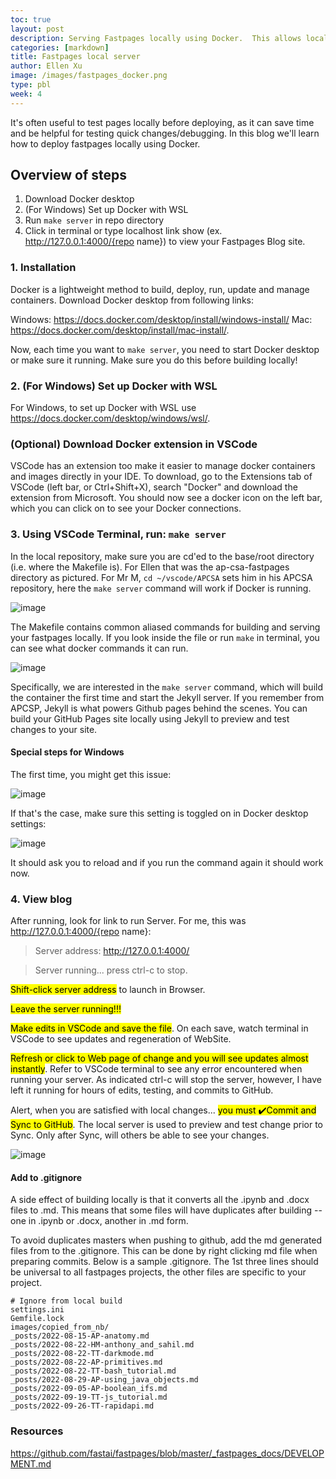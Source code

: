 ```yaml
---
toc: true
layout: post
description: Serving Fastpages locally using Docker.  This allows local machine testing of each change of code without the delay of GitHub Actions.  
categories: [markdown]
title: Fastpages local server
author: Ellen Xu
image: /images/fastpages_docker.png
type: pbl
week: 4
---
```


It's often useful to test pages locally before deploying, as it can save time and be helpful for testing quick changes/debugging. In this blog we'll learn how to deploy fastpages locally using Docker.

## Overview of steps

1. Download Docker desktop
2. (For Windows) Set up Docker with WSL
3. Run `make server` in repo directory
4. Click in terminal or type localhost link show (ex. http://127.0.0.1:4000/{repo name}) to view your Fastpages Blog site.

### 1. Installation

Docker is a lightweight method to build, deploy, run, update and manage containers. Download Docker desktop from following links:

Windows: https://docs.docker.com/desktop/install/windows-install/
Mac: https://docs.docker.com/desktop/install/mac-install/.

Now, each time you want to `make server`, you need to start Docker desktop or make sure it running. Make sure you do this before building locally!

### 2. (For Windows) Set up Docker with WSL

For Windows, to set up Docker with WSL use https://docs.docker.com/desktop/windows/wsl/.

### (Optional) Download Docker extension in VSCode

VSCode has an extension too make it easier to manage docker containers and images directly in your IDE. To download, go to the Extensions tab of VSCode (left bar, or Ctrl+Shift+X), search "Docker" and download the extension from Microsoft. You should now see a docker icon on the left bar, which you can click on to see your Docker connections.

### 3. Using VSCode Terminal, run: `make server`

In the local repository, make sure you are cd'ed to the base/root directory (i.e. where the Makefile is). For Ellen that was the ap-csa-fastpages directory as pictured.  For Mr M, `cd ~/vscode/APCSA` sets him in his APCSA repository, here the `make server` command will work if Docker is running.

![image](https://user-images.githubusercontent.com/56745453/186964001-45e37d26-45b0-484d-bac6-b85b67cb2ffb.png)

The Makefile contains common aliased commands for building and serving your fastpages locally. If you look inside the file or run `make` in terminal, you can see what docker commands it can run.

![image](https://user-images.githubusercontent.com/56745453/186964281-4c238041-0e9e-4319-affa-5d0aebe084b3.png)

Specifically, we are interested in the `make server` command, which will build the container the first time and start the Jekyll server. If you remember from APCSP, Jekyll is what powers Github pages behind the scenes. You can build your GitHub Pages site locally using Jekyll to preview and test changes to your site.

#### Special steps for Windows

The first time, you might get this issue:

![image](https://user-images.githubusercontent.com/56745453/186963057-bb16c926-33f5-41cb-abe1-65886678f477.png)

If that's the case, make sure this setting is toggled on in Docker desktop settings:

![image](https://user-images.githubusercontent.com/56745453/186963251-602a4073-caab-40ca-8441-55be64d9c7f7.png)

It should ask you to reload and if you run the command again it should work now.

### 4. View blog

After running, look for link to run Server. For me, this was http://127.0.0.1:4000/{repo name}:
> Server address: http://127.0.0.1:4000/

> Server running... press ctrl-c to stop.

<mark>Shift-click server address</mark> to launch in Browser.  

<mark>Leave the server running!!!</mark> 

<mark>Make edits in VSCode and save the file</mark>.  On each save, watch terminal in VSCode to see updates and regeneration of WebSite.  

<mark>Refresh or click to Web page of change and you will see updates almost instantly</mark>.  Refer to VSCode terminal to see any error encountered when running your server.  As indicated ctrl-c will stop the server, however, I have left it running for hours of edits, testing, and commits to GitHub.

Alert, when you are satisfied with local changes... <mark>you must ✔️Commit and Sync to GitHub</mark>.  The local server is used to preview and test change prior to Sync.  Only after Sync, will others be able to see your changes.

![image](https://user-images.githubusercontent.com/56745453/186968485-a2d02d10-d53a-4b88-b6b1-bbcc2f69d1cc.png)

#### Add to .gitignore

A side effect of building locally is that it converts all the .ipynb and .docx files to .md. This means that some files will have duplicates after building -- one in .ipynb or .docx, another in .md form.

To avoid duplicates masters when pushing to github, add the  md generated files from to the .gitignore.   This can be done by right clicking md file when preparing commits. Below is a sample .gitignore.  The 1st three lines should be universal to all fastpages projects, the other files are specific to your project.

```
# Ignore from local build
settings.ini
Gemfile.lock
images/copied_from_nb/
_posts/2022-08-15-AP-anatomy.md
_posts/2022-08-22-HM-anthony_and_sahil.md
_posts/2022-08-22-TT-darkmode.md
_posts/2022-08-22-AP-primitives.md
_posts/2022-08-22-TT-bash_tutorial.md
_posts/2022-08-29-AP-using_java_objects.md
_posts/2022-09-05-AP-boolean_ifs.md
_posts/2022-09-19-TT-js_tutorial.md
_posts/2022-09-26-TT-rapidapi.md
```

### Resources

https://github.com/fastai/fastpages/blob/master/_fastpages_docs/DEVELOPMENT.md
